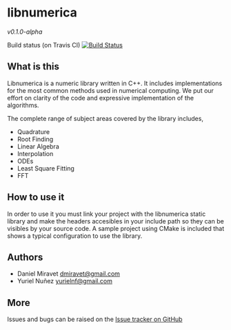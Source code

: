 libnumerica
===========

*v0.1.0-alpha*



Build status (on Travis CI) [![Build Status](https://travis-ci.org/krvajalmiguelangel/libnumerica.svg?branch=master)](https://travis-ci.org/krvajalmiguelangel/libnumerica)
## What is this
Libnumerica is a numeric library written in C++. It includes implementations for the most common methods used in numerical computing. 
We put our effort on clarity of the code and expressive implementation of the algorithms. 

The complete range of subject areas covered by the library includes,
* Quadrature
* Root Finding
* Linear Algebra
* Interpolation
* ODEs
* Least Square Fitting
* FFT

## How to use it
In order to use it you must link your project with the libnumerica static library and make  the headers accesibles in your include path so they can be visibles by your source code.
A sample project using CMake is included that shows a typical configuration to use the library.
## Authors
* Daniel Miravet [dmiravet@gmail.com](mailto:dmiravet@gmail.com)
* Yuriel Nuñez [yurielnf@gmail.com](mailto:yurielnf@gmail.com)

## More
Issues and bugs can be raised on the [Issue tracker on GitHub](https://github.com/krvajalmiguelangel/libnumerica/issues)
